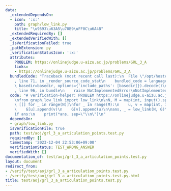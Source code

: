 ```yaml
---
data:
  _extendedDependsOn:
  - icon: ':x:'
    path: graph/low_link.py
    title: "\u9593\u63A5\u70B9\uFF0C\u6A4B"
  _extendedRequiredBy: []
  _extendedVerifiedWith: []
  _isVerificationFailed: true
  _pathExtension: py
  _verificationStatusIcon: ':x:'
  attributes:
    PROBLEM: https://onlinejudge.u-aizu.ac.jp/problems/GRL_3_A
    links:
    - https://onlinejudge.u-aizu.ac.jp/problems/GRL_3_A
  bundledCode: "Traceback (most recent call last):\n  File \"/opt/hostedtoolcache/PyPy/3.10.13/x64/lib/pypy3.10/site-packages/onlinejudge_verify/documentation/build.py\"\
    , line 71, in _render_source_code_stat\n    bundled_code = language.bundle(stat.path,\
    \ basedir=basedir, options={'include_paths': [basedir]}).decode()\n  File \"/opt/hostedtoolcache/PyPy/3.10.13/x64/lib/pypy3.10/site-packages/onlinejudge_verify/languages/python.py\"\
    , line 96, in bundle\n    raise NotImplementedError\nNotImplementedError\n"
  code: "# verification-helper: PROBLEM https://onlinejudge.u-aizu.ac.jp/problems/GRL_3_A\n\
    \nfrom graph.low_link import low_link\n\nN, M = map(int, input().split())\nG =\
    \ [[] for _ in range(N)]\nfor _ in range(M):\n    u, v = map(int, input().split())\n\
    \    G[u].append(v)\n    G[v].append(u)\n\nans, _ = low_link(N, G)\nans.sort()\n\
    if ans:\n    print(*ans, sep=\"\\n\")\n"
  dependsOn:
  - graph/low_link.py
  isVerificationFile: true
  path: test/aoj/grl_3_a_articulation_points.test.py
  requiredBy: []
  timestamp: '2023-12-04 22:53:06+09:00'
  verificationStatus: TEST_WRONG_ANSWER
  verifiedWith: []
documentation_of: test/aoj/grl_3_a_articulation_points.test.py
layout: document
redirect_from:
- /verify/test/aoj/grl_3_a_articulation_points.test.py
- /verify/test/aoj/grl_3_a_articulation_points.test.py.html
title: test/aoj/grl_3_a_articulation_points.test.py
---
```

